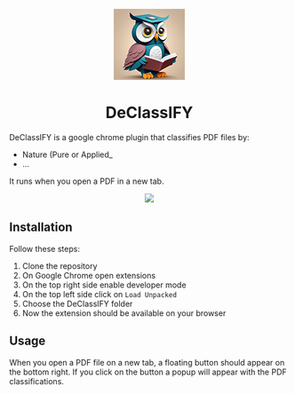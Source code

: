 <p align="center">
  <img src="images/icon-128.png" />
</p>

<h1 align="center">DeClassIFY</h1>

DeClassIFY is a google chrome plugin that classifies PDF files by:
- Nature (Pure or Applied_
- ...

It runs when you open a PDF in a new tab.

<p align="center">
  <img src="https://media.giphy.com/media/v1.Y2lkPTc5MGI3NjExamdyMDE4dTc4MW03NGhtNGdzbjlueWFoMzM0bmw0dWlwOG16anZxcCZlcD12MV9pbnRlcm5hbF9naWZfYnlfaWQmY3Q9Zw/H9OkS7wVxg5DpjLwWY/giphy.gif" />
</p>

## Installation
Follow these steps:

1. Clone the repository
2. On Google Chrome open extensions
3. On the top right side enable developer mode
4. On the top left side click on `Load Unpacked`
5. Choose the DeClassIFY folder
6. Now the extension should be available on your browser

## Usage
When you open a PDF file on a new tab, a floating button should appear on the bottom right.
If you click on the button a popup will appear with the PDF classifications.
